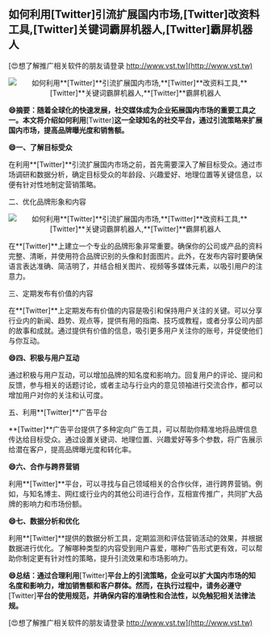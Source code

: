 ## **如何利用**[Twitter]**引流扩展国内市场,**[Twitter]**改资料工具,**[Twitter]**关键词霸屏机器人,**[Twitter]**霸屏机器人**

[😍想了解推广相关软件的朋友请登录 http://www.vst.tw](http://www.vst.tw)

 <center><img src="https://vst.tw/MP4/tuiguang/png/2.png" alt="如何利用**[Twitter]**引流扩展国内市场,**[Twitter]**改资料工具,**[Twitter]**关键词霸屏机器人,**[Twitter]**霸屏机器人"></center>

**😄摘要：随着全球化的快速发展，社交媒体成为企业拓展国内市场的重要工具之一。本文将介绍如何利用**[Twitter]**这一全球知名的社交平台，通过引流策略来扩展国内市场，提高品牌曝光度和销售额。**

**😄一、了解目标受众**

在利用**[Twitter]**引流扩展国内市场之前，首先需要深入了解目标受众。通过市场调研和数据分析，确定目标受众的年龄段、兴趣爱好、地理位置等关键信息，以便有针对性地制定营销策略。

二、优化品牌形象和内容

 <center><img src="https://vst.tw/MP4/tuiguang/png/6.png" alt="如何利用**[Twitter]**引流扩展国内市场,**[Twitter]**改资料工具,**[Twitter]**关键词霸屏机器人,**[Twitter]**霸屏机器人"></center>

在**[Twitter]**上建立一个专业的品牌形象非常重要。确保你的公司或产品的资料完整、清晰，并使用符合品牌识别的头像和封面图片。此外，在发布内容时要确保语言表达准确、简洁明了，并结合相关图片、视频等多媒体元素，以吸引用户的注意力。

三、定期发布有价值的内容

在**[Twitter]**上定期发布有价值的内容是吸引和保持用户关注的关键。可以分享行业内的新闻、趋势、观点等，提供有用的指南、技巧或教程，或者分享公司内部的故事和成就。通过提供有价值的信息，吸引更多用户关注你的账号，并促使他们与你互动。

**😄四、积极与用户互动**

通过积极与用户互动，可以增加品牌的知名度和影响力。回复用户的评论、提问和反馈，参与相关的话题讨论，或者主动与行业内的意见领袖进行交流合作，都可以增加用户对你的关注和认可度。

五、利用**[Twitter]**广告平台

**[Twitter]**广告平台提供了多种定向广告工具，可以帮助你精准地将品牌信息传达给目标受众。通过设置关键词、地理位置、兴趣爱好等多个参数，将广告展示给潜在客户，提高品牌曝光度和转化率。

**😄六、合作与跨界营销**

利用**[Twitter]**平台，可以寻找与自己领域相关的合作伙伴，进行跨界营销。例如，与知名博主、网红或行业内的其他公司进行合作，互相宣传推广，共同扩大品牌的影响力和市场份额。

**😄七、数据分析和优化**

利用**[Twitter]**提供的数据分析工具，定期监测和评估营销活动的效果，并根据数据进行优化。了解哪种类型的内容受到用户喜爱，哪种广告形式更有效，可以帮助你制定更有针对性的策略，提升引流效果和市场影响力。

**😄总结：通过合理利用**[Twitter]**平台上的引流策略，企业可以扩大国内市场的知名度和影响力，增加销售额和客户群体。然而，在执行过程中，请务必遵守**[Twitter]**平台的使用规范，并确保内容的准确性和合法性，以免触犯相关法律法规。**

[😍想了解推广相关软件的朋友请登录 http://www.vst.tw](http://www.vst.tw)



